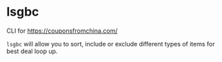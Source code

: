# lsgbc
CLI for https://couponsfromchina.com/

`lsgbc` will allow you to sort, include or exclude different types of items for best deal loop up.

